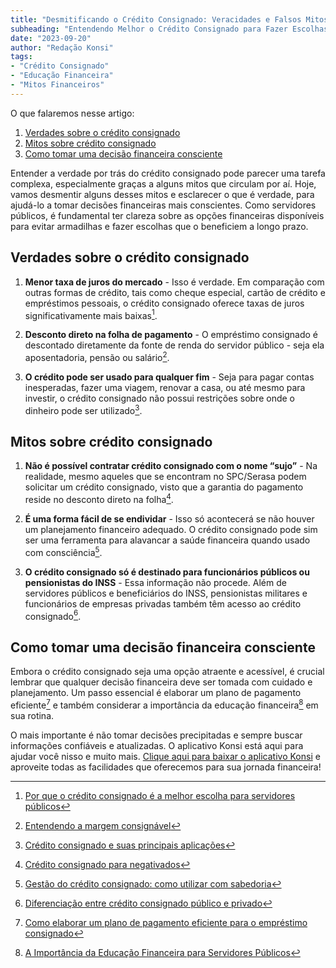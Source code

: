 ```yaml
---
title: "Desmitificando o Crédito Consignado: Veracidades e Falsos Mitos"
subheading: "Entendendo Melhor o Crédito Consignado para Fazer Escolhas Financeiras Conscientes"
date: "2023-09-20"
author: "Redação Konsi"
tags:
- "Crédito Consignado"
- "Educação Financeira"
- "Mitos Financeiros"
---
```


O que falaremos nesse artigo:
1. [Verdades sobre o crédito consignado](#verdades-credito-consignado)
2. [Mitos sobre crédito consignado](#mitos-credito-consignado)
3. [Como tomar uma decisão financeira consciente](#decisao-financeira-consciente)

Entender a verdade por trás do crédito consignado pode parecer uma tarefa complexa, especialmente graças a alguns mitos que circulam por aí. Hoje, vamos desmentir alguns desses mitos e esclarecer o que é verdade, para ajudá-lo a tomar decisões financeiras mais conscientes. Como servidores públicos, é fundamental ter clareza sobre as opções financeiras disponíveis para evitar armadilhas e fazer escolhas que o beneficiem a longo prazo.

## Verdades sobre o crédito consignado <a id='verdades-credito-consignado'></a>

1. **Menor taxa de juros do mercado** - Isso é verdade. Em comparação com outras formas de crédito, tais como cheque especial, cartão de crédito e empréstimos pessoais, o crédito consignado oferece taxas de juros significativamente mais baixas[^1].

2. **Desconto direto na folha de pagamento** - O empréstimo consignado é descontado diretamente da fonte de renda do servidor público - seja ela aposentadoria, pensão ou salário[^2].

3. **O crédito pode ser usado para qualquer fim** - Seja para pagar contas inesperadas, fazer uma viagem, renovar a casa, ou até mesmo para investir, o crédito consignado não possui restrições sobre onde o dinheiro pode ser utilizado[^3].
   
## Mitos sobre crédito consignado <a id='mitos-credito-consignado'></a>
   
1. **Não é possível contratar crédito consignado com o nome “sujo”** - Na realidade, mesmo aqueles que se encontram no SPC/Serasa podem solicitar um crédito consignado, visto que a garantia do pagamento reside no desconto direto na folha[^4].
   
2. **É uma forma fácil de se endividar** - Isso só acontecerá se não houver um planejamento financeiro adequado. O crédito consignado pode sim ser uma ferramenta para alavancar a saúde financeira quando usado com consciência[^5].

3. **O crédito consignado só é destinado para funcionários públicos ou pensionistas do INSS** - Essa informação não procede. Além de servidores públicos e beneficiários do INSS, pensionistas militares e funcionários de empresas privadas também têm acesso ao crédito consignado[^6].

## Como tomar uma decisão financeira consciente <a id='decisao-financeira-consciente'></a>

Embora o crédito consignado seja uma opção atraente e acessível, é crucial lembrar que qualquer decisão financeira deve ser tomada com cuidado e planejamento. Um passo essencial é elaborar um plano de pagamento eficiente[^7] e também considerar a importância da educação financeira[^8] em sua rotina.

O mais importante é não tomar decisões precipitadas e sempre buscar informações confiáveis e atualizadas. O aplicativo Konsi está aqui para ajudar você nisso e muito mais. [Clique aqui para baixar o aplicativo Konsi](https://www.konsi.com.br/app) e aproveite todas as facilidades que oferecemos para sua jornada financeira!

[^1]:[Por que o crédito consignado é a melhor escolha para servidores públicos](https://www.konsi.com.br/postagens/por-que-o-crdito-consignado-a-melhor-escolha-para-servidores-pblicos)
[^2]:[Entendendo a margem consignável](https://www.konsi.com.br/postagens/entendendo-a-margem-consignvel-como-planejar-seu-crdito-consignado)
[^3]:[Crédito consignado e suas principais aplicações](https://www.konsi.com.br/postagens/emprstimos-consignados-e-suas-principais-aplicaes)
[^4]:[Crédito consignado para negativados](https://www.konsi.com.br/postagens/app-de-emprestimo-para-negativado-qual-e-a-melhor-opcao)
[^5]:[Gestão do crédito consignado: como utilizar com sabedoria](https://www.konsi.com.br/postagens/gesto-do-crdito-consignado-como-utilizar-com-sabedoria)
[^6]:[Diferenciação entre crédito consignado público e privado](https://www.konsi.com.br/postagens/entenda-a-diferenciao-entre-crdito-consignado-pblico-e-privado)
[^7]:[Como elaborar um plano de pagamento eficiente para o empréstimo consignado](https://www.konsi.com.br/postagens/como-elaborar-um-plano-de-pagamento-eficiente-para-o-emprstimo-consignado)
[^8]:[A Importância da Educação Financeira para Servidores Públicos](https://www.konsi.com.br/postagens/a-importncia-da-educao-financeira-para-servidores-pblicos-e-como-implement-la-em-sua-vida)
